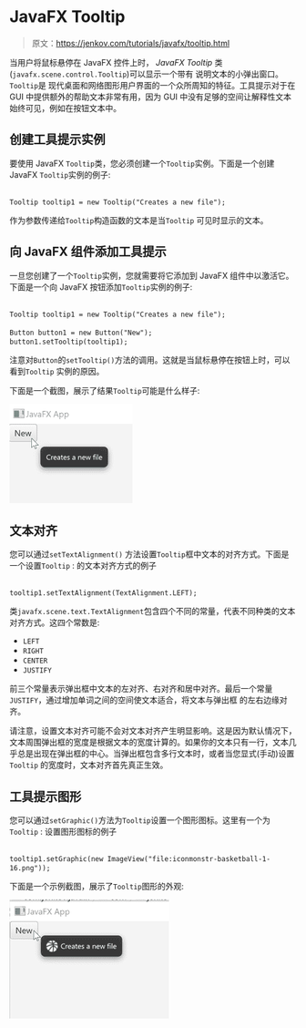 # JavaFX Tooltip

> 原文：<https://jenkov.com/tutorials/javafx/tooltip.html>

当用户将鼠标悬停在 JavaFX 控件上时， *JavaFX Tooltip* 类(`javafx.scene.control.Tooltip`)可以显示一个带有 说明文本的小弹出窗口。`Tooltip`是 现代桌面和网络图形用户界面的一个众所周知的特征。工具提示对于在 GUI 中提供额外的帮助文本非常有用，因为 GUI 中没有足够的空间让解释性文本始终可见，例如在按钮文本中。

## 创建工具提示实例

要使用 JavaFX `Tooltip`类，您必须创建一个`Tooltip`实例。下面是一个创建 JavaFX `Tooltip`实例的例子:

```

Tooltip tooltip1 = new Tooltip("Creates a new file");

```

作为参数传递给`Tooltip`构造函数的文本是当`Tooltip` 可见时显示的文本。

## 向 JavaFX 组件添加工具提示

一旦您创建了一个`Tooltip`实例，您就需要将它添加到 JavaFX 组件中以激活它。 下面是一个向 JavaFX 按钮添加`Tooltip`实例的例子:

```

Tooltip tooltip1 = new Tooltip("Creates a new file");

Button button1 = new Button("New");
button1.setTooltip(tooltip1);

```

注意对`Button`的`setTooltip()`方法的调用。这就是当鼠标悬停在按钮上时，可以看到`Tooltip` 实例的原因。

下面是一个截图，展示了结果`Tooltip`可能是什么样子:

![A JavaFX Button with a Tooltip added - which is visible.](img/26ca826b82c1382f73abba7754664c60.png)

## 文本对齐

您可以通过`setTextAlignment()` 方法设置`Tooltip`框中文本的对齐方式。下面是一个设置`Tooltip` : 的文本对齐方式的例子

```

tooltip1.setTextAlignment(TextAlignment.LEFT);

```

类`javafx.scene.text.TextAlignment`包含四个不同的常量，代表不同种类的文本对齐方式。这四个常数是:

*   `LEFT`
*   `RIGHT`
*   `CENTER`
*   `JUSTIFY`

前三个常量表示弹出框中文本的左对齐、右对齐和居中对齐。最后一个常量`JUSTIFY`，通过增加单词之间的空间使文本适合，将文本与弹出框 的左右边缘对齐。

请注意，设置文本对齐可能不会对文本对齐产生明显影响。这是因为默认情况下，文本周围弹出框的宽度是根据文本的宽度计算的。如果你的文本只有一行，文本几乎总是出现在弹出框的中心。当弹出框包含多行文本时，或者当您显式(手动)设置`Tooltip` 的宽度时，文本对齐首先真正生效。

## 工具提示图形

您可以通过`setGraphic()`方法为`Tooltip`设置一个图形图标。这里有一个为`Tooltip` : 设置图形图标的例子

```

tooltip1.setGraphic(new ImageView("file:iconmonstr-basketball-1-16.png"));

```

下面是一个示例截图，展示了`Tooltip`图形的外观:

![A JavaFX Tooltip with a graphic icon.](img/7272542aee02a721df7a88525616dba4.png)